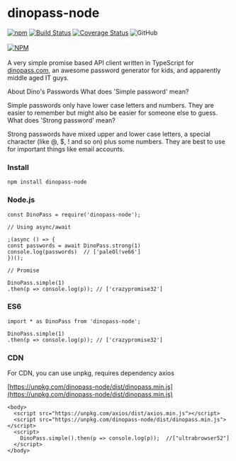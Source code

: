 # dinopass-node

[![npm](https://img.shields.io/npm/v/dinopass-node?color=CC3534&label=dinopass-node&logo=NPM)](https://www.npmjs.com/package/dinopass-node)
[![Build Status](https://travis-ci.org/towerdigital/dinopass-node.svg?branch=master)](https://travis-ci.org/towerdigital/dinopass-node)
[![Coverage Status](https://coveralls.io/repos/github/towerdigital/dinopass-node/badge.svg?branch=master)](https://coveralls.io/github/towerdigital/dinopass-node?branch=master)
![GitHub](https://img.shields.io/github/license/towerdigital/dinopass-node?color=lightgray)
<br><br>
[![NPM](https://nodei.co/npm/dinopass-node.png?compact=true)](https://nodei.co/npm/dinopass-node/)
<br><br>
A very simple promise based API client written in TypeScript for [dinopass.com](https://dinopass.com),
an awesome password generator for kids, and apparently middle aged IT guys.

About Dino's Passwords
What does 'Simple password' mean?

Simple passwords only have lower case letters and numbers. They are easier to remember but might also be easier for someone else to guess.
What does 'Strong password' mean?

Strong passwords have mixed upper and lower case letters, a special character (like @, \$, ! and so on) plus some numbers. They are best to use for important things like email accounts.

### Install

```
npm install dinopass-node
```

### Node.js

```
const DinoPass = require('dinopass-node');

// Using async/await

;(async () => {
const passwords = await DinoPass.strong(1)
console.log(passwords)  // ['paleOl!ve66']
})();

// Promise

DinoPass.simple(1)
.then(p => console.log(p)); // ['crazypromise32']

```

### ES6

```
import * as DinoPass from 'dinopass-node';

DinoPass.simple(1)
.then(p => console.log(p)); // ['crazypromise32']

```

### CDN

For CDN, you can use unpkg, requires dependency axios

[https://unpkg.com/dinopass-node/dist/dinopass.min.js](https://unpkg.com/dinopass-node/dist/dinopass.min.js)

```
<body>
  <script src="https://unpkg.com/axios/dist/axios.min.js"></script>
  <script src="https://unpkg.com/dinopass-node/dist/dinopass.min.js"></script>
  <script>
    DinoPass.simple().then(p => console.log(p));  //["ultrabrowser52"]
  </script>
</body>
```
